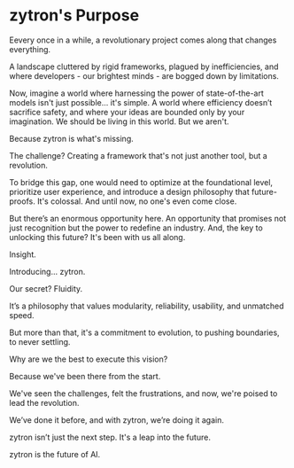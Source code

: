 # zytron's Purpose


Eevery once in a while, a revolutionary project comes along that changes everything.

A landscape cluttered by rigid frameworks, plagued by inefficiencies, and where developers - our brightest minds - are bogged down by limitations.

Now, imagine a world where harnessing the power of state-of-the-art models isn't just possible... it's simple. A world where efficiency doesn’t sacrifice safety, and where your ideas are bounded only by your imagination. We should be living in this world. But we aren't.


Because zytron is what's missing.


The challenge? Creating a framework that's not just another tool, but a revolution.

To bridge this gap, one would need to optimize at the foundational level, prioritize user experience, and introduce a design philosophy that future-proofs. It's colossal. And until now, no one's even come close.


But there’s an enormous opportunity here. An opportunity that promises not just recognition but the power to redefine an industry. And, the key to unlocking this future? It's been with us all along.


Insight.


Introducing... zytron.


Our secret? Fluidity.

It’s a philosophy that values modularity, reliability, usability, and unmatched speed. 

But more than that, it's a commitment to evolution, to pushing boundaries, to never settling.


Why are we the best to execute this vision? 

Because we've been there from the start. 

We've seen the challenges, felt the frustrations, and now, we're poised to lead the revolution. 

We’ve done it before, and with zytron, we’re doing it again.


zytron isn’t just the next step. It's a leap into the future.

zytron is the future of AI.

